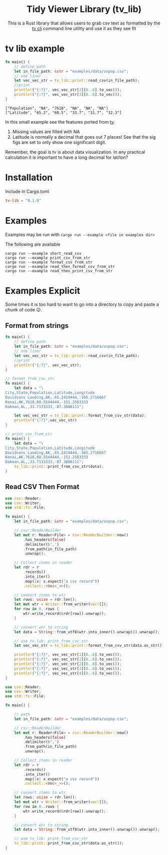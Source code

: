 
<h1 align="center">Tidy Viewer Library (tv_lib)</h1>
<p align="center">This is a Rust library that allows users to grab csv text as formatted by the <a href="https://github.com/alexhallam/tv">tv cli</a> command line utility and use it as they see fit</p>

# tv lib example

```rust
fn main() {
    // define path
    let in_file_path: &str = "examples/data/uspop.csv";
    // one liner
    let vec_vec_str = tv_lib::print::read_csv(in_file_path);
    //print
    println!("{:?}", vec_vec_str[2][0..6].to_vec());
    println!("{:?}", vec_vec_str[3][0..6].to_vec());
}
```

```shell
["Population", "NA", "7610", "NA", "NA", "NA"]
["Latitude", "65.2", "60.5", "33.7", "31.7", "32.3"]
```

In this small example see the features ported from [tv](https://github.com/alexhallam/tv).

1. Missing values are filled with NA
2. Latitude is normally a decimal that goes out 7 places! See that the sig figs are set to only show one significant digit.

Remember, the goal is tv is about data visualization. In any practical calculation it is important to have a long decimal for lat/lon?

# Installation

Include in Cargo.toml

```toml
tv-lib = "0.1.0"
```

# Examples 

Examples may be run with `cargo run --example <file in examples dir>`

The following are available

```shell
cargo run --example short_read_csv
cargo run --example print_csv_from_str
cargo run --example format_csv_from_str
cargo run --example read_then_format_csv_from_str
cargo run --example read_then_print_csv_from_str
```

# Examples Explicit

Some times it is too hard to want to go into a directory to copy and paste a chunk of code 😉.

## Format from strings

```rust
fn main() {
    // define path
    let in_file_path: &str = "examples/data/uspop.csv";
    // one liner
    let vec_vec_str = tv_lib::print::read_csv(in_file_path);
    //print
    println!("{:?}", vec_vec_str);
}
```

```rust
// format_from_csv_str
fn main() {
    let data = "\
City,State,Population,Latitude,Longitude
Davidsons Landing,AK,,65.2419444,-165.2716667
Kenai,AK,7610,60.5544444,-151.2583333
Oakman,AL,,33.7133333,-87.3886111";

    let vec_vec_str = tv_lib::print::format_from_csv_str(data);
    println!("{:?}",vec_vec_str)
}
```

```rust
// print_csv_from_str
fn main() {
    let data = "\
City,State,Population,Latitude,Longitude
Davidsons Landing,AK,,65.2419444,-165.2716667
Kenai,AK,7610,60.5544444,-151.2583333
Oakman,AL,,33.7133333,-87.3886111";
    tv_lib::print::print_from_csv_str(data);
}
```

## Read CSV Then Format
```rust
use csv::Reader;
use csv::Writer;
use std::fs::File;

fn main() {
    let in_file_path: &str = "examples/data/uspop.csv";

    // csv::ReaderBuilder
    let mut r: Reader<File> = csv::ReaderBuilder::new()
        .has_headers(false)
        .delimiter(b',')
        .from_path(in_file_path)
        .unwrap();

    // Collect items in reader
    let rdr = r
        .records()
        .into_iter()
        .map(|x| x.expect("a csv record"))
        .collect::<Vec<_>>();

    // convert items to wtr
    let rows: usize = rdr.len();
    let mut wtr = Writer::from_writer(vec![]);
    for row in 0..rows {
        wtr.write_record(&rdr[row]).unwrap();
    }

    // convert wtr to string
    let data = String::from_utf8(wtr.into_inner().unwrap()).unwrap();

    // use tv_lib: print_from_csv_str
    let vec_vec_str = tv_lib::print::format_from_csv_str(data.as_str());

    println!("{:?}", vec_vec_str[1][0..6].to_vec());
    println!("{:?}", vec_vec_str[1][0..6].to_vec());
    println!("{:?}", vec_vec_str[2][0..6].to_vec());
    println!("{:?}", vec_vec_str[3][0..6].to_vec());
    println!("{:?}", vec_vec_str[4][0..6].to_vec());
}
```

```rust
use csv::Reader;
use csv::Writer;
use std::fs::File;

fn main() {

    // path
    let in_file_path: &str = "examples/data/uspop.csv";

    // csv::ReaderBuilder
    let mut r: Reader<File> = csv::ReaderBuilder::new()
        .has_headers(false)
        .delimiter(b',')
        .from_path(in_file_path)
        .unwrap();

    // Collect items in reader
    let rdr = r
        .records()
        .into_iter()
        .map(|x| x.expect("a csv record"))
        .collect::<Vec<_>>();

    // convert items to wtr
    let rows: usize = rdr.len();
    let mut wtr = Writer::from_writer(vec![]);
    for row in 0..rows {
        wtr.write_record(&rdr[row]).unwrap();
    }

    // convert wtr to string
    let data = String::from_utf8(wtr.into_inner().unwrap()).unwrap();

    // use tv_lib: print_from_csv_str
    tv_lib::print::print_from_csv_str(data.as_str());
}

```